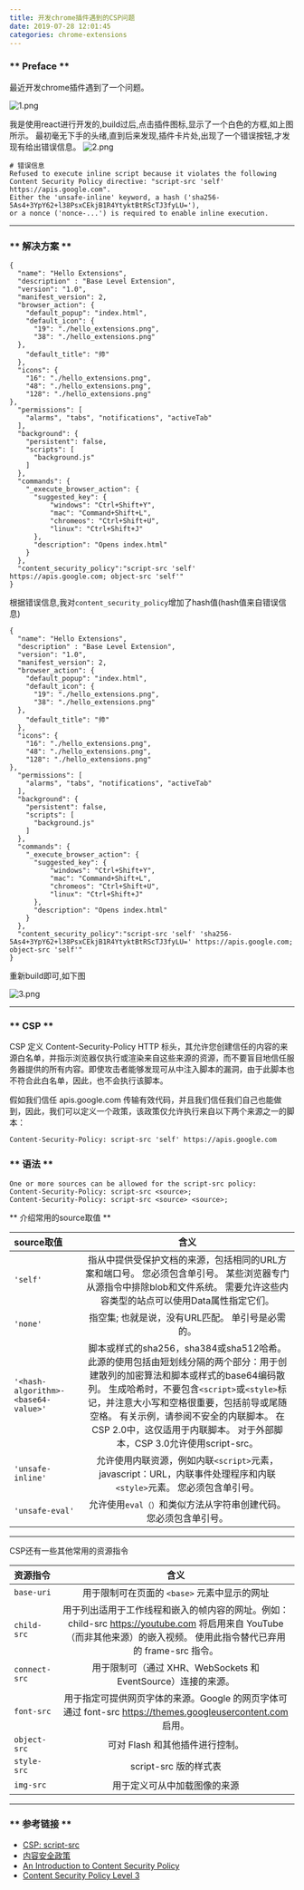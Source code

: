 ```yaml
---
title: 开发chrome插件遇到的CSP问题
date: 2019-07-28 12:01:45
categories: chrome-extensions
---
```


###  ** Preface **

最近开发chrome插件遇到了一个问题。

![1.png](/img/chrome-extensions/CSP-with-chrome-extensions/1.png)

我是使用react进行开发的,build过后,点击插件图标,显示了一个白色的方框,如上图所示。
最初毫无下手的头绪,直到后来发现,插件卡片处,出现了一个错误按钮,才发现有给出错误信息。
![2.png](/img/chrome-extensions/CSP-with-chrome-extensions/2.png)

```
# 错误信息
Refused to execute inline script because it violates the following 
Content Security Policy directive: "script-src 'self' https://apis.google.com". 
Either the 'unsafe-inline' keyword, a hash ('sha256-5As4+3YpY62+l38PsxCEkjB1R4YtyktBtRScTJ3fyLU='), 
or a nonce ('nonce-...') is required to enable inline execution.
```
***********************

###  ** 解决方案 **
```
{
  "name": "Hello Extensions",
  "description" : "Base Level Extension",
  "version": "1.0",
  "manifest_version": 2,
  "browser_action": {
    "default_popup": "index.html",
    "default_icon": {
      "19": "./hello_extensions.png",
      "38": "./hello_extensions.png"
  },
    "default_title": "帅"
  },
  "icons": {
    "16": "./hello_extensions.png",
    "48": "./hello_extensions.png",
    "128": "./hello_extensions.png"
},
  "permissions": [
    "alarms", "tabs", "notifications", "activeTab"
  ],
  "background": {
    "persistent": false,
    "scripts": [
      "background.js"
    ]
  },
  "commands": {
    "_execute_browser_action": {
      "suggested_key": {
          "windows": "Ctrl+Shift+Y",
          "mac": "Command+Shift+L",
          "chromeos": "Ctrl+Shift+U",
          "linux": "Ctrl+Shift+J"
      },
      "description": "Opens index.html"
    }
  },
  "content_security_policy":"script-src 'self' https://apis.google.com; object-src 'self'"
}
```

根据错误信息,我对`content_security_policy`增加了hash值(hash值来自错误信息)

```
{
  "name": "Hello Extensions",
  "description" : "Base Level Extension",
  "version": "1.0",
  "manifest_version": 2,
  "browser_action": {
    "default_popup": "index.html",
    "default_icon": {
      "19": "./hello_extensions.png",
      "38": "./hello_extensions.png"
  },
    "default_title": "帅"
  },
  "icons": {
    "16": "./hello_extensions.png",
    "48": "./hello_extensions.png",
    "128": "./hello_extensions.png"
},
  "permissions": [
    "alarms", "tabs", "notifications", "activeTab"
  ],
  "background": {
    "persistent": false,
    "scripts": [
      "background.js"
    ]
  },
  "commands": {
    "_execute_browser_action": {
      "suggested_key": {
          "windows": "Ctrl+Shift+Y",
          "mac": "Command+Shift+L",
          "chromeos": "Ctrl+Shift+U",
          "linux": "Ctrl+Shift+J"
      },
      "description": "Opens index.html"
    }
  },
  "content_security_policy":"script-src 'self' 'sha256-5As4+3YpY62+l38PsxCEkjB1R4YtyktBtRScTJ3fyLU=' https://apis.google.com; object-src 'self'"
}
```
重新build即可,如下图

![3.png](/img/chrome-extensions/CSP-with-chrome-extensions/2.png)

**************************
###  ** CSP **
CSP 定义 Content-Security-Policy HTTP 标头，其允许您创建信任的内容的来源白名单，并指示浏览器仅执行或渲染来自这些来源的资源，而不要盲目地信任服务器提供的所有内容。即使攻击者能够发现可从中注入脚本的漏洞，由于此脚本也不符合此白名单，因此，也不会执行该脚本。

假如我们信任 apis.google.com 传输有效代码，并且我们信任我们自己也能做到，因此，我们可以定义一个政策，该政策仅允许执行来自以下两个来源之一的脚本：
```
Content-Security-Policy: script-src 'self' https://apis.google.com
```

###  ** 语法 **
```
One or more sources can be allowed for the script-src policy:
Content-Security-Policy: script-src <source>;
Content-Security-Policy: script-src <source> <source>;
```
** 介绍常用的source取值 **

| source取值 | 含义 | 
| :--- | :----: | 
|`'self'`| 指从中提供受保护文档的来源，包括相同的URL方案和端口号。 您必须包含单引号。 某些浏览器专门从源指令中排除blob和文件系统。 需要允许这些内容类型的站点可以使用Data属性指定它们。|
| `'none'` | 指空集; 也就是说，没有URL匹配。 单引号是必需的。|
| `'<hash-algorithm>-<base64-value>'`| 脚本或样式的sha256，sha384或sha512哈希。 此源的使用包括由短划线分隔的两个部分：用于创建散列的加密算法和脚本或样式的base64编码散列。 生成哈希时，不要包含`<script>`或`<style>`标记，并注意大小写和空格很重要，包括前导或尾随空格。 有关示例，请参阅不安全的内联脚本。 在CSP 2.0中，这仅适用于内联脚本。 对于外部脚本，CSP 3.0允许使用script-src。 |
|`'unsafe-inline'` | 允许使用内联资源，例如内联`<script>`元素，javascript：URL，内联事件处理程序和内联`<style>`元素。 您必须包含单引号。|
|`'unsafe-eval'`| 允许使用`eval（）`和类似方法从字符串创建代码。 您必须包含单引号。 |
*********************
CSP还有一些其他常用的资源指令

| 资源指令 | 含义 | 
| :--- | :----: | 
|`base-uri` | 用于限制可在页面的 `<base>` 元素中显示的网址 | 
|`child-src` | 用于列出适用于工作线程和嵌入的帧内容的网址。例如：child-src https://youtube.com 将启用来自 YouTube（而非其他来源）的嵌入视频。 使用此指令替代已弃用的 frame-src 指令。 | 
|`connect-src` | 用于限制可（通过 XHR、WebSockets 和 EventSource）连接的来源。 | 
|`font-src` | 用于指定可提供网页字体的来源。Google 的网页字体可通过 font-src https://themes.googleusercontent.com 启用。 | 
|`object-src` | 可对 Flash 和其他插件进行控制。 | 
|`style-src`| script-src 版的样式表 | 
|`img-src` | 用于定义可从中加载图像的来源 | 

**************************

###  ** 参考链接 **

- [CSP: script-src](https://developer.mozilla.org/en-US/docs/Web/HTTP/Headers/Content-Security-Policy/script-src)
- [内容安全政策](https://developers.google.com/web/fundamentals/security/csp/?hl=zh-cn)
- [An Introduction to Content Security Policy](https://www.html5rocks.com/en/tutorials/security/content-security-policy)
- [Content Security Policy Level 3](https://w3c.github.io/webappsec-csp/)